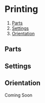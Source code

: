 # Printing

1. [Parts](#parts)
2. [Settings](#settings)
3. [Orientation](#orientation)

## Parts


## Settings


## Orientation

Coming Soon
